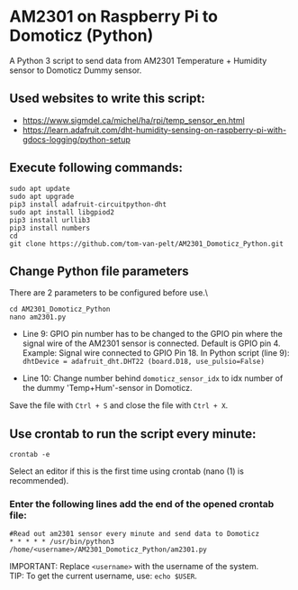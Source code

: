 # AM2301 on Raspberry Pi to Domoticz (Python)

A Python 3 script to send data from AM2301 Temperature + Humidity sensor to Domoticz Dummy sensor.
## Used websites to write this script: 
- https://www.sigmdel.ca/michel/ha/rpi/temp_sensor_en.html
- https://learn.adafruit.com/dht-humidity-sensing-on-raspberry-pi-with-gdocs-logging/python-setup

## Execute following commands:
```
sudo apt update
sudo apt upgrade
pip3 install adafruit-circuitpython-dht
sudo apt install libgpiod2
pip3 install urllib3
pip3 install numbers
cd
git clone https://github.com/tom-van-pelt/AM2301_Domoticz_Python.git
```
## Change Python file parameters
There are 2 parameters to be configured before use.\
```
cd AM2301_Domoticz_Python
nano am2301.py
```
- Line 9: GPIO pin number has to be changed to the GPIO pin where the signal wire of the AM2301 sensor is connected. Default is GPIO pin 4.\
Example: Signal wire connected to GPIO Pin 18. In Python script (line 9):\
```dhtDevice = adafruit_dht.DHT22 (board.D18, use_pulsio=False)```

- Line 10: Change number behind ```domoticz_sensor_idx``` to idx number of the dummy 'Temp+Hum'-sensor in Domoticz.

Save the file with ```Ctrl + S``` and close the file with ```Ctrl + X```.

## Use crontab to run the script every minute: 
```
crontab -e
```
Select an editor if this is the first time using crontab (nano (1) is recommended).
### Enter the following lines add the end of the opened crontab file:
```
#Read out am2301 sensor every minute and send data to Domoticz
* * * * * /usr/bin/python3 /home/<username>/AM2301_Domoticz_Python/am2301.py
```
IMPORTANT: Replace ```<username>``` with the username of the system.\
TIP: To get the current username, use: ```echo $USER```.

